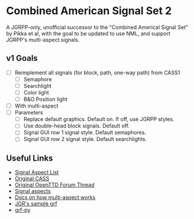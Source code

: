 # Combined American Signal Set 2

A JGRPP-only, unofficial successor to the "Combined Americal Signal Set" by Pikka et al, with the goal to be updated to use NML, and support JGRPP's multi-aspect signals.

## v1 Goals

- [ ] Reimplement all signals (for block, path, one-way path) from CASS1
  - [ ] Semaphore
  - [ ] Searchlight
  - [ ] Color light
  - [ ] B&O Position light
- [ ] With multi-aspect
- [ ] Parameters
  - [ ] Replace default graphics. Default on. If off, use JGRPP styles.
  - [ ] Use double-head block signals. Default off.
  - [ ] Signal GUI row 1 signal style. Default semaphores.
  - [ ] Signal GUI row 2 signal style. Default searchlights.

## Useful Links

- [Signal Aspect List](https://docs.google.com/spreadsheets/d/1LJK-9byqPhvQGTWNF2Oebdc0c55675EyVu3RkYG0yH8/edit?usp=sharing)
- [Original CASS](https://bananas.openttd.org/package/newgrf/44440502)
- [Original OpenTTD Forum Thread](https://www.tt-forums.net/viewtopic.php?t=24420)
- [Signal aspects](https://signals.jovet.net/rules/)
- [Docs on how multi-aspect works](https://jgrennison.github.io/OpenTTD-patches/newgrf-additions-nml.html#signal-graphics:~:text=set%20to%20zero.-,extra_aspects,-0%20-%206)
- [JGR's sample grf](https://github.com/JGRennison/multi-aspect-signals-grf)
- [grf-py](https://github.com/citymania-org/grf-py)
